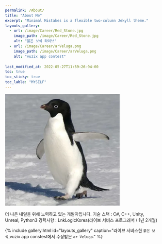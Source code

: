 ```yaml
---
permalink: /About/
title: "About Me"
excerpt: "Minimal Mistakes is a flexible two-column Jekyll theme."
layouts_gallery:
  - url: /image/Career/Red_Stone.jpg
    image_path: /image/Career/Red_Stone.jpg
    alt: "붉은 보석 라이브"
  - url: /image/Career/arVeluga.png
    image_path: /image/Career/arVeluga.png
    alt: "vuzix app contest"

last_modified_at: 2022-05-27T11:59:26-04:00
toc: true
toc_sticky: true
toc_lable: "MYSELF"
---
```


![icon](/image/logo/adely_logo_Test.png)

더 나은 내일을 위해 노력하고 있는 개발자입니다.
기술 스택 : C#, C++, Unity, Unreal, Python3
경력사항 : LnkLogicKorea(라이브 서비스 프로그래머 / 1년 2개월)

{% include gallery.html id="layouts_gallery" caption="라이브 서비스한 `붉은 보석`,vuzix app constest에서 수상받은 `ar Veluga`." %}
